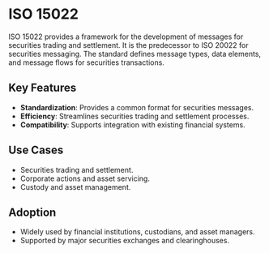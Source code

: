 # ISO 15022

ISO 15022 provides a framework for the development of messages for securities trading and settlement. It is the predecessor to ISO 20022 for securities messaging. The standard defines message types, data elements, and message flows for securities transactions.

## Key Features

- **Standardization**: Provides a common format for securities messages.
- **Efficiency**: Streamlines securities trading and settlement processes.
- **Compatibility**: Supports integration with existing financial systems.

## Use Cases

- Securities trading and settlement.
- Corporate actions and asset servicing.
- Custody and asset management.

## Adoption

- Widely used by financial institutions, custodians, and asset managers.
- Supported by major securities exchanges and clearinghouses.

